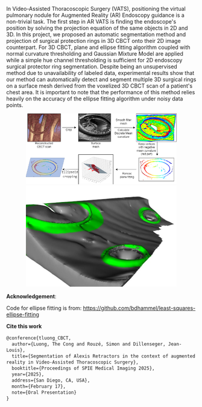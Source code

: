In Video-Assisted Thoracoscopic Surgery (VATS), positioning the virtual pulmonary nodule for
Augmented Reality (AR) Endoscopy guidance is a non-trivial task. The first step in AR VATS
is finding the endoscope's position by solving the projection equation of the same objects in
2D and 3D. In this project, we proposed an automatic segmentation method and projection of
surgical protection rings in 3D CBCT onto their 2D image counterpart. For 3D CBCT, plane
and ellipse fitting algorithm coupled with normal curvature thresholding and Gaussian Mixture
Model are applied while a simple hue channel thresholding is sufficient for 2D endoscopy surgical
protector ring segmentation. Despite being an unsupervised method due to unavailability of
labeled data, experimental results show that our method can automatically detect and segment
multiple 3D surgical rings on a surface mesh derived from the voxelized 3D CBCT scan of a
patient's chest area. It is important to note that the performance of this method relies heavily
on the accuracy of the ellipse fitting algorithm under noisy data points.

<p align="center">
  <img src="img/diagram_t.png" alt="Flow diagram" width="400"/>
  <img src="img/no_plane_cut_skew_new_new.JPG" alt="Result" width="400"/>
</p>

**Acknowledgement**:

Code for ellipse fitting is from:
https://github.com/bdhammel/least-squares-ellipse-fitting

**Cite this work**
```
@conference{tluong_CBCT,
  author={Luong, The Cong and Rouzé, Simon and Dillenseger, Jean-Louis},
  title={Segmentation of Alexis Retractors in the context of augmented reality in Video-Assisted Thoracoscopic Surgery},
  booktitle={Proceedings of SPIE Medical Imaging 2025},
  year={2025},
  address={San Diego, CA, USA},
  month={February 17},
  note={Oral Presentation}
}
```
